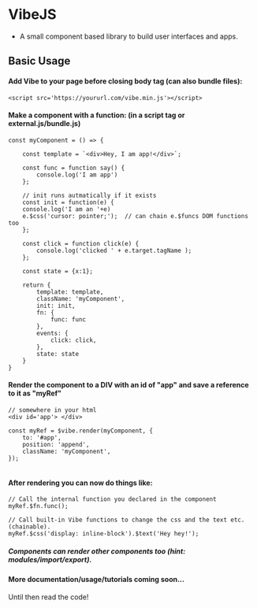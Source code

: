 # VibeJS
* A small component based library to build user interfaces and apps.


## Basic Usage

#### Add Vibe to your page before closing body tag (can also bundle files):

```
<script src='https://yoururl.com/vibe.min.js'></script>

```


#### Make a component with a function: (in a script tag or external.js/bundle.js)

```
const myComponent = () => {

    const template = `<div>Hey, I am app!</div>`;
    
    const func = function say() {
        console.log('I am app')
    };
    
    // init runs autmatically if it exists
    const init = function(e) {
    console.log('I am an '+e)
    e.$css('cursor: pointer;');  // can chain e.$funcs DOM functions too 
    }; 
    
    const click = function click(e) {
        console.log('clicked ' + e.target.tagName );
    };  

    const state = {x:1};

    return {
        template: template,
        className: 'myComponent',
        init: init,
        fn: { 
            func: func
        },  
        events: {
            click: click,
        },  
        state: state
    }   
}   

```

#### Render the component to a DIV with an id of "app" and save a reference to it as "myRef"


```
// somewhere in your html
<div id='app'> </div>
```

```
const myRef = $vibe.render(myComponent, {
    to: '#app',
    position: 'append',
    className: 'myComponent',
});     
 
```
#### After rendering you can now do things like:
```
// Call the internal function you declared in the component
myRef.$fn.func(); 

// Call built-in Vibe functions to change the css and the text etc. (chainable).
myRef.$css('display: inline-block').$text('Hey hey!');
```

##### Components can render other components too (hint: modules/import/export).

#### More documentation/usage/tutorials coming soon...

Until then read the code!
